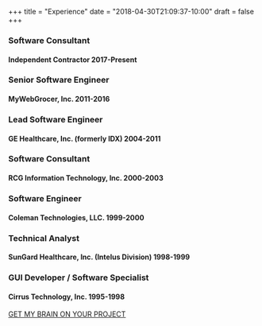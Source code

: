 +++
title = "Experience"
date = "2018-04-30T21:09:37-10:00"
draft = false
+++


### Software Consultant
#### Independent Contractor 2017-Present
<p class="mb-5"></p>

### Senior Software Engineer
#### MyWebGrocer, Inc. 2011-2016
<p class="mb-5"></p>

### Lead Software Engineer
#### GE Healthcare, Inc. (formerly IDX) 2004-2011
<p class="mb-5"></p>

### Software Consultant
#### RCG Information Technology, Inc. 2000-2003
<p class="mb-5"></p>

### Software Engineer
#### Coleman Technologies, LLC. 1999-2000
<p class="mb-5"></p>

### Technical Analyst
#### SunGard Healthcare, Inc. (Intelus Division) 1998-1999
<p class="mb-5"></p>

### GUI Developer / Software Specialist
#### Cirrus Technology, Inc. 1995-1998
<p class="mb-5"></p>

<div class="text-center">
  <a href="/contact/" class="btn text-center btn-lg mt-2 mb-5 btn-custom">GET MY BRAIN ON YOUR PROJECT</a>
</div>
